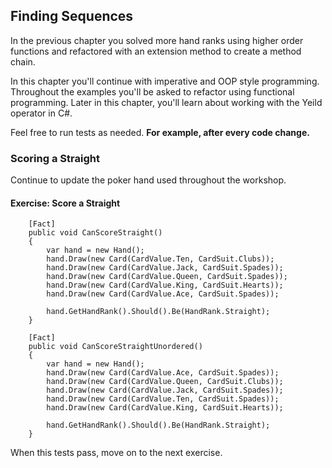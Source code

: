 ## Finding Sequences

In the previous chapter you solved more hand ranks using higher order functions and refactored with an extension method to create a method chain.

In this chapter you'll continue with imperative and OOP style programming. Throughout the examples you'll be asked to refactor using functional programming. Later in this chapter, you'll learn about working with the Yeild operator in C#.

Feel free to run tests as needed. **For example, after every code change.**

### Scoring a Straight

Continue to update the poker hand used throughout the workshop.

<h4 class="exercise-start">
    <b>Exercise</b>: Score a Straight
</h4>

        [Fact]
        public void CanScoreStraight()
        {
            var hand = new Hand();
            hand.Draw(new Card(CardValue.Ten, CardSuit.Clubs));
            hand.Draw(new Card(CardValue.Jack, CardSuit.Spades));
            hand.Draw(new Card(CardValue.Queen, CardSuit.Spades));
            hand.Draw(new Card(CardValue.King, CardSuit.Hearts));
            hand.Draw(new Card(CardValue.Ace, CardSuit.Spades));

            hand.GetHandRank().Should().Be(HandRank.Straight);
        }

        [Fact]
        public void CanScoreStraightUnordered()
        {
            var hand = new Hand();
            hand.Draw(new Card(CardValue.Ace, CardSuit.Spades));
            hand.Draw(new Card(CardValue.Queen, CardSuit.Clubs));
            hand.Draw(new Card(CardValue.Jack, CardSuit.Spades));
            hand.Draw(new Card(CardValue.Ten, CardSuit.Spades));
            hand.Draw(new Card(CardValue.King, CardSuit.Hearts));

            hand.GetHandRank().Should().Be(HandRank.Straight);
        }

When this tests pass, move on to the next exercise.

<div class="exercise-end"></div>

